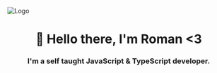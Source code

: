 ![Logo](https://placewaifu.com/image/960/250)
<h1 align="center">👋 Hello there, I'm Roman <3</h1>
<h3 align="center">I'm a self taught JavaScript & TypeScript developer.</h3>
